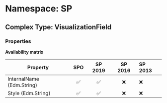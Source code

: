 # Namespace: SP

## Complex Type: VisualizationField

### Properties

**Availability matrix**

Property | SPO | SP 2019 | SP 2016 | SP 2013
----------|:---:|:-------:|:-------:|:-------
InternalName (Edm.String) | ✅ | ✅ | ❌ | ❌
Style (Edm.String) | ✅ | ✅ | ❌ | ❌
